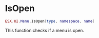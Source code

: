 # IsOpen

```lua
ESX.UI.Menu.IsOpen(type, namespace, name)
```

This function checks if a menu is open.
